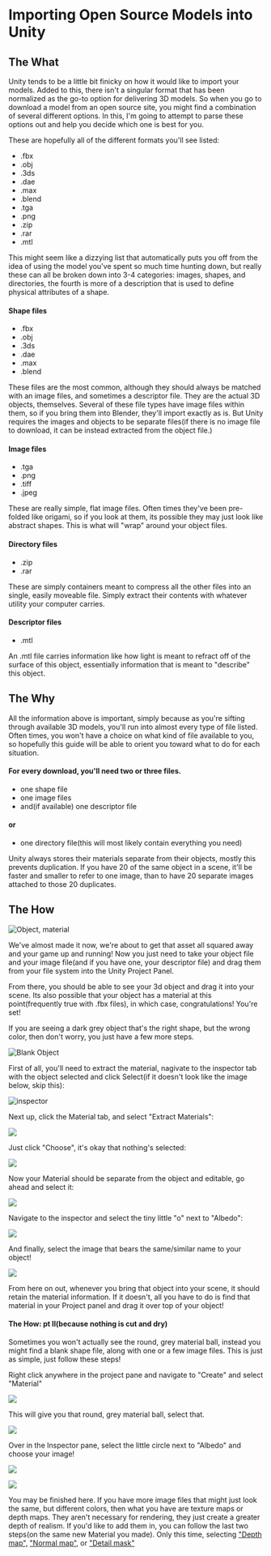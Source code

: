 # Importing Open Source Models into Unity

## The What

Unity tends to be a little bit finicky on how it would like to import your models. Added to this, there isn't a singular format that has been normalized as the go-to option for delivering 3D models. So when you go to download a model from an open source site, you might find a combination of several different options. In this, I'm going to attempt to parse these options out and help you decide which one is best for you.

These are hopefully all of the different formats you'll see listed:
  - .fbx
  - .obj
  - .3ds
  - .dae
  - .max
  - .blend
  - .tga
  - .png
  - .zip
  - .rar
  - .mtl

This might seem like a dizzying list that automatically puts you off from the idea of using the model you've spent so much time hunting down, but really these can all be broken down into 3-4 categories: images, shapes, and directories, the fourth is more of a description that is used to define physical attributes of a shape.

#### Shape files
  - .fbx
  - .obj
  - .3ds
  - .dae
  - .max
  - .blend

These files are the most common, although they should always be matched with an image files, and sometimes a descriptor file. They are the actual 3D objects, themselves. Several of these file types have image files within them, so if you bring them into Blender, they'll import exactly as is. But Unity requires the images and objects to be separate files(if there is no image file to download, it can be instead extracted from the object file.)

#### Image files
  - .tga
  - .png
  - .tiff
  - .jpeg

These are really simple, flat image files. Often times they've been pre-folded like origami, so if you look at them, its possible they may just look like abstract shapes. This is what will "wrap" around your object files.

#### Directory files
  - .zip
  - .rar

These are simply containers meant to compress all the other files into an single, easily moveable file. Simply extract their contents with whatever utility your computer carries.

#### Descriptor files
  - .mtl

An .mtl file carries information like how light is meant to refract off of the surface of this object, essentially information that is meant to "describe" this object.

## The Why

All the information above is important, simply because as you're sifting through available 3D models, you'll run into almost every type of file listed. Often times, you won't have a choice on what kind of file available to you, so hopefully this guide will be able to orient you toward what to do for each situation.

#### For every download, you'll need two or three files.
  - one shape file
  - one image files
  - and(if available) one descriptor file

#### or

  - one directory file(this will most likely contain everything you need)

Unity always stores their materials separate from their objects, mostly this prevents duplication. If you have 20 of the same object in a scene, it'll be faster and smaller to refer to one image, than to have 20 separate images attached to those 20 duplicates.

## The How

![Object, material](https://files.slack.com/files-pri/T0HTW3H0V-F012B2WV9FV/screen_shot_2020-04-21_at_2.08.05_pm.png?pub_secret=f716dd1d5d)

We've almost made it now, we're about to get that asset all squared away and your game up and running! Now you just need to take your object file and your image file(and if you have one, your descriptor file) and drag them from your file system into the Unity Project Panel.

From there, you should be able to see your 3d object and drag it into your scene. Its also possible that your object has a material at this point(frequently true with .fbx files), in which case, congratulations! You're set!

If you are seeing a dark grey object that's the right shape, but the wrong color, then don't worry, you just have a few more steps.

![Blank Object](https://files.slack.com/files-pri/T0HTW3H0V-F012B5H9Z5Z/step1.png?pub_secret=a9ffdb59a2)

First of all, you'll need to extract the material, nagivate to the inspector tab with the object selected and click Select(if it doesn't look like the image below, skip this):

![inspector](https://files.slack.com/files-pri/T0HTW3H0V-F0129HKLRKP/step2.png?pub_secret=46645ff8a6)

Next up, click the Material tab, and select "Extract Materials":

![](https://files.slack.com/files-pri/T0HTW3H0V-F012H4A9952/step3.png?pub_secret=d839b2bbf7)

Just click "Choose", it's okay that nothing's selected:

![](https://files.slack.com/files-pri/T0HTW3H0V-F012AURTY2E/step4.png?pub_secret=66faf1c04f)

Now your Material should be separate from the object and editable, go ahead and select it:

![](https://files.slack.com/files-pri/T0HTW3H0V-F0130Q3P07J/step5.png?pub_secret=fed7c109ea)

Navigate to the inspector and select the tiny little "o" next to "Albedo":

![](https://files.slack.com/files-pri/T0HTW3H0V-F0130Q40XK2/step6.png?pub_secret=578897f933)

And finally, select the image that bears the same/similar name to your object!

![](https://files.slack.com/files-pri/T0HTW3H0V-F012PHSQK09/step7.png?pub_secret=a89b1728c8)

From here on out, whenever you bring that object into your scene, it should retain the material information. If it doesn't, all you have to do is find that material in your Project panel and drag it over top of your object!

#### The How: pt II(because nothing is cut and dry)

Sometimes you won't actually see the round, grey material ball, instead you might find a blank shape file, along with one or a few image files. This is just as simple, just follow these steps!

Right click anywhere in the project pane and navigate to "Create" and select "Material"

![](https://files.slack.com/files-pri/T0HTW3H0V-F011YULAXTR/screen_shot_2020-04-23_at_9.51.25_am.png?pub_secret=667dba599e)

This will give you that round, grey material ball, select that.

![](https://files.slack.com/files-pri/T0HTW3H0V-F0130Q3P07J/step5.png?pub_secret=fed7c109ea)

Over in the Inspector pane, select the little circle next to "Albedo" and choose your image!

![](https://files.slack.com/files-pri/T0HTW3H0V-F012PHSQK09/step7.png?pub_secret=a89b1728c8)

![](https://files.slack.com/files-pri/T0HTW3H0V-F0130Q40XK2/step6.png?pub_secret=578897f933)

You may be finished here. If you have more image files that might just look the same, but different colors, then what you have are texture maps or depth maps. They aren't necessary for rendering, they just create a greater depth of realism. If you'd like to add them in, you can follow the last two steps(on the same new Material you made). Only this time, selecting ["Depth map",](https://docs.unity3d.com/Manual/StandardShaderMaterialParameterHeightMap.html) ["Normal map",](https://docs.unity3d.com/Manual/StandardShaderMaterialParameterNormalMap.html) or ["Detail mask"](https://docs.unity3d.com/Manual/StandardShaderMaterialParameterDetail.html)
